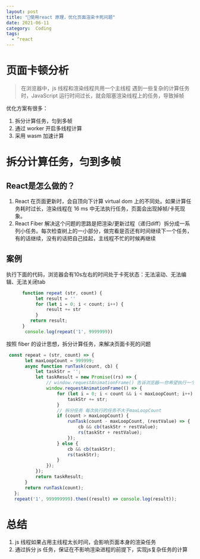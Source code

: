 ```yaml
---
layout: post
title: "🚀使用react 原理，优化页面渲染卡死问题"
date: 2021-06-11
category:  Coding
tags:
  - ^react
---
```


# 页面卡顿分析
  >在浏览器中，js 线程和渲染线程共用一个主线程
  >遇到一些复杂的计算任务时，JavaScript 运行时间过长，就会阻塞渲染线程上的任务，导致掉帧

  优化方案有很多：
  1. 拆分计算任务，匀到多帧
  2. 通过 worker 开启多线程计算
  3. 采用 wasm 加速计算 

# 拆分计算任务，匀到多帧
## React是怎么做的？
  1. React 在页面更新时，会自顶向下计算 virtual dom 上的不同处。如果计算任务耗时过长，渲染线程在 16 ms 中无法执行任务，页面会出现掉帧/卡死现象。
  2. React Fiber 解决这个问题的思路是把渲染/更新过程（递归diff）拆分成一系列小任务。每次检查树上的一小部分，做完看是否还有时间继续下一个任务，有的话继续，没有的话把自己挂起，主线程不忙的时候再继续

## 案例
执行下面的代码，浏览器会有10s左右的时间处于卡死状态：无法滚动、无法编辑、无法关闭tab

```js
      function repeat (str, count) {
           let result = ''
           for (let i = 0; i < count; i++) {
               result += str
           }
         return result;
      } 
       console.log(repeat('1', 9999999))
```
按照 fiber 的设计思想，拆分计算任务，来解决页面卡死的问题
 ```js
  const repeat = (str, count) => {
        let maxLoopCount = 999999;
        async function runTask(count, cb) {
            let taskStr = '';
            let taskResult = new Promise((rs) => {
            	// window.requestAnimationFrame() 告诉浏览器——你希望执行一个动画，并且要求浏览器在下次重绘之前调用指定的回调函数更新动画。该方法需要传入一个回调函数作为参数，该回调函数会在浏览器下一次重绘之前执行
                window.requestAnimationFrame(() => {
                    for (let i = 0; i < count && i < maxLoopCount; i++) {
                        taskStr += str;
                    }
                    // 拆分任务 每次执行的任务不大于maxLoopCount
                    if (count > maxLoopCount) {
                        runTask(count - maxLoopCount, (restValue) => {
                            cb && cb(taskStr + restValue);
                            rs(taskStr + restValue);
                        });
                    } else {
                        cb && cb(taskStr);
                        rs(taskStr);
                    }
                });
            });
            return taskResult;
        }
        return runTask(count);
    };
    repeat('1', 999999999).then((result) => console.log(result));
``` 

# 总结
 1. js 线程如果占用主线程太长时间，会影响页面本身的渲染任务
 2. 通过拆分 js 任务，保证在不影响渲染进程的前提下，实现js复杂任务的计算